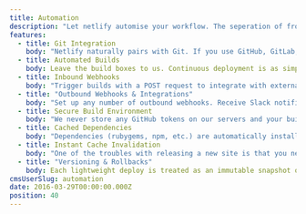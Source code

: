 ```yaml
---
title: Automation
description: "Let netlify automise your workflow. The seperation of frontend and backend opens up a whole new world of possibilities. But it also means a lot of manual work, manually integrating and managing different tools and processes. Until now."
features:
  - title: Git Integration
    body: "Netlify naturally pairs with Git. If you use GitHub, GitLab, BitBucket or just your own Private repo, we let you pull, change and push to manage your site."
  - title: Automated Builds
    body: Leave the build boxes to us. Continuous deployment is as simple as just telling us how and what to build. Then with standard git commands you can rapidly deploy your site.
  - title: Inbound Webhooks
    body: "Trigger builds with a POST request to integrate with external APIs, schedule builds of your site or trigger rebuilds from a Google Spreadsheet. [What can you do with webhooks?](https://www.netlify.com/docs/webhooks)"
  - title: "Outbound Webhooks & Integrations"
    body: "Set up any number of outbound webhooks. Receive Slack notifications for new form submissions, deploys or build failures. — [What can you do with webhooks?](https://www.netlify.com/docs/webhooks)"
  - title: Secure Build Environment
    body: "We never store any GitHub tokens on our servers and your builds are run in a completely locked down environment. — [Read more about GitHub tokens &amp; netlify](https://www.netlify.com/docs/github-permissions)"
  - title: Cached Dependencies
    body: "Dependencies (rubygems, npm, etc.) are automatically installed and cached between builds to keep build time down. — [Read more about dependencies and run times](https://www.netlify.com/docs/continuous-deployment)"
  - title: Instant Cache Invalidation
    body: "One of the troubles with releasing a new site is that you never know if a user has a cached version. Netlify invalidates the cache instantly, only serving the intended version across the globe. Never wait to see a live version again."
  - title: "Versioning & Rollbacks"
    body: Each lightweight deploy is treated as an immutable snapshot of the site. Rolling back as far as you’d like is just a matter of clicking the right version you want.
cmsUserSlug: automation
date: 2016-03-29T00:00:00.000Z
position: 40
---
```


